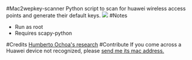 #Mac2wepkey-scanner
Python script to scan for huawei wireless access points and generate their default keys.
<img src="https://raw.github.com/cldrn/mac2wepkey-scanner/master/mac2wepkeyscanner.png" />
#Notes
<ul>
<li>Run as root</li>
<li>Requires scapy-python</li>
</ul>
#Credits
<a href="http://websec.ca/blog/view/mac2wepkey_huawei">Humberto Ochoa's research</a>
#Contribute
If you come across a Huawei device not recognized, please <a href="http://calderonpale.com/contact">send me its mac address.
</a>
